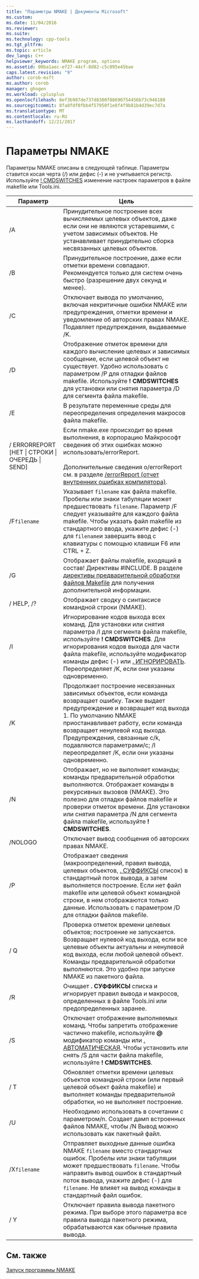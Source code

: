 ```yaml
---
title: "Параметры NMAKE | Документы Microsoft"
ms.custom: 
ms.date: 11/04/2016
ms.reviewer: 
ms.suite: 
ms.technology: cpp-tools
ms.tgt_pltfrm: 
ms.topic: article
dev_langs: C++
helpviewer_keywords: NMAKE program, options
ms.assetid: 00ba1aec-ef27-44cf-8d82-c5c095e45bae
caps.latest.revision: "9"
author: corob-msft
ms.author: corob
manager: ghogen
ms.workload: cplusplus
ms.openlocfilehash: 8ef3b987de737d8300f88690754456b73c946180
ms.sourcegitcommit: 8fa8fdf0fbb4f57950f1e8f4f9b81b4d39ec7d7a
ms.translationtype: MT
ms.contentlocale: ru-RU
ms.lasthandoff: 12/21/2017
---
```

# <a name="nmake-options"></a>Параметры NMAKE
Параметры NMAKE описаны в следующей таблице. Параметры ставится косая черта (/) или дефис (-) и не учитывается регистр. Используйте [! CMDSWITCHES](../build/makefile-preprocessing-directives.md) изменение настроек параметров в файле makefile или Tools.ini.  
  
|Параметр|Цель|  
|------------|-------------|  
|/A|Принудительное построение всех вычисляемых целевых объектов, даже если они не являются устаревшими, с учетом зависимых объектов. Не устанавливает принудительно сборка несвязанных целевых объектов.|  
|/B|Принудительное построение, даже если отметки времени совпадают. Рекомендуется только для систем очень быстро (разрешение двух секунд и менее).|  
|/C|Отключает вывода по умолчанию, включая некритичные ошибки NMAKE или предупреждения, отметки времени и уведомление об авторских правах NMAKE. Подавляет предупреждения, выдаваемые /K.|  
|/D|Отображение отметок времени для каждого вычисление целевых и зависимых сообщение, если целевой объект не существует. Удобно использовать с параметром /P для отладки файлов makefile. Используйте **! CMDSWITCHES** для установки или снятия параметра /D для сегмента файла makefile.|  
|/E|В результате переменные среды для переопределения определения макросов файла makefile.|  
|/ ERRORREPORT [НЕТ &#124; СТРОКИ &#124; ОЧЕРЕДЬ &#124; SEND]|Если nmake.exe происходит во время выполнения, в корпорацию Майкрософт сведения об этих ошибках можно использовать/errorReport.<br /><br /> Дополнительные сведения о/errorReport см. в разделе [/errorReport (отчет внутренних ошибках компилятора)](../build/reference/errorreport-report-internal-compiler-errors.md).|  
|/F`filename`|Указывает `filename` как файла makefile. Пробелы или знаки табуляции может предшествовать `filename`. Параметр /F следует указывайте для каждого файла makefile. Чтобы указать файл makefile из стандартного ввода, укажите дефис (-) для `filename`и завершить ввод с клавиатуры с помощью клавиши F6 или CTRL + Z.|  
|/G|Отображает файлы makefile, входящий в состав! Директивы #INCLUDE.  В разделе [директивы предварительной обработки файлов Makefile](../build/makefile-preprocessing-directives.md) для получения дополнительной информации.|  
|/ HELP, /?|Отображает сводку о синтаксисе командной строки (NMAKE).|  
|/I|Игнорирование кодов выхода всех команд. Для установки или снятия параметра /I для сегмента файла makefile, используйте **! CMDSWITCHES**. Для игнорирования кодов выхода для части файла makefile, используйте модификатор команды дефис (-) или [. ИГНОРИРОВАТЬ](../build/dot-directives.md). Переопределяет /K, если они указаны одновременно.|  
|/K|Продолжает построение несвязанных зависимых объектов, если команда возвращает ошибку. Также выдает предупреждение и возвращает код выхода 1. По умолчанию NMAKE приостанавливает работу, если команда возвращает ненулевой код выхода. Предупреждения, связанные с/k, подавляются параметрами/c; /I переопределяет /K, если они указаны одновременно.|  
|/N|Отображает, но не выполняет команды; команды предварительной обработки выполняются. Отображает команды в рекурсивных вызовов (NMAKE). Это полезно для отладки файлов makefile и проверки отметок времени. Для установки или снятия параметра /N для сегмента файла makefile, используйте **! CMDSWITCHES**.|  
|/NOLOGO|Отключает вывод сообщения об авторских правах NMAKE.|  
|/P|Отображает сведения (макроопределений, правил вывода, целевых объектов, [. СУФФИКСЫ](../build/dot-directives.md) список) в стандартный поток вывода, а затем выполняется построение. Если нет файл makefile или целевой объект командной строки, в нем отображаются только данные. Использовать с параметром /D для отладки файлов makefile.|  
|/ Q|Проверка отметок времени целевых объектов; построение не запускается. Возвращает нулевой код выхода, если все целевые объекты актуальны и ненулевой код выхода, если любой целевой объект. Команды предварительной обработки выполняются. Это удобно при запуске NMAKE из пакетного файла.|  
|/R|Очищает **. СУФФИКСЫ** списка и игнорирует правил вывода и макросов, определенных в файле Tools.ini или предопределенных заранее.|  
|/S|Отключает отображение выполняемых команд. Чтобы запретить отображение частично makefile, используйте  **@**  модификатор команды или [. АВТОМАТИЧЕСКАЯ](../build/dot-directives.md). Чтобы установить или снять /S для части файла makefile, используйте **! CMDSWITCHES**.|  
|/ T|Обновляет отметки времени целевых объектов командной строки (или первый целевой объект файла makefile) и выполняет команды предварительной обработки, но не выполняет построение.|  
|/U|Необходимо использовать в сочетании с параметром/n. Создает дамп встроенных файлов NMAKE, чтобы /N Вывод можно использовать как пакетный файл.|  
|/X`filename`|Отправляет выходные данные ошибка NMAKE `filename` вместо стандартных ошибок. Пробелы или знаки табуляции может предшествовать `filename`. Чтобы направить вывод ошибок в стандартный поток вывода, укажите дефис (-) для `filename`. Не влияет на вывод команды в стандартный файл ошибок.|  
|/ Y|Отключает правила вывода пакетного режима. При выборе этого параметра все правила вывода пакетного режима, обрабатываются как обычные правила вывода.|  
  
## <a name="see-also"></a>См. также  
 [Запуск программы NMAKE](../build/running-nmake.md)